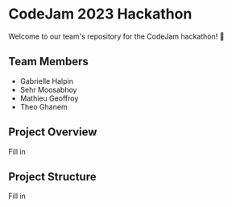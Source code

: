 # CodeJam 2023 Hackathon

Welcome to our team's repository for the CodeJam hackathon! 🚀

## Team Members
- Gabrielle Halpin
- Sehr Moosabhoy
- Mathieu Geoffroy
- Theo Ghanem

## Project Overview
Fill in

## Project Structure
Fill in

